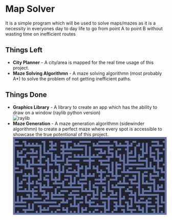 # Map Solver
It is a simple program which will be used to solve maps/mazes as it is a necessity in everyones day to day life to go from point A to point B without wasting time on inefficient routes
## Things Left
- **City Planner** - A city/area is mapped for the real time usage of this project.   
- **Maze Solving Algorithmn** - A maze solving algorithmn (most probably A*) to solve the problem of not getting inefficient paths.

## Things Done
- **Graphics Library** - A library to create an app which has the ability to draw on a window (raylib python version)  
![raylib](https://github.com/raysan5/raylib/blob/master/logo/raylib_180x180.png)   
- **Maze Generation** - A maze generation algorithmn (sidewinder algorithmn) to create a perfect maze where every spot is accessible to showcase the true potentional of this project.
![Maze](https://github.com/Ajesh2/Map-Solver/blob/main/Maze.png)
